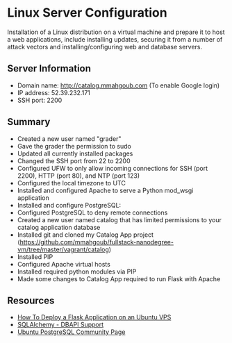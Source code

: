 # Linux Server Configuration
Installation of a Linux distribution on a virtual machine and prepare it to host a web applications, include installing updates, securing it from a number of attack vectors and installing/configuring web and database servers.

## Server Information
- Domain name: http://catalog.mmahgoub.com (To enable Google login)
- IP address: 52.39.232.171
- SSH port: 2200

## Summary
- Created a new user named "grader"
- Gave the grader the permission to sudo
- Updated all currently installed packages
- Changed the SSH port from 22 to 2200
- Configured UFW to only allow incoming connections for SSH (port 2200), HTTP (port 80), and NTP (port 123)
- Configured the local timezone to UTC
- Installed and configured Apache to serve a Python mod_wsgi application
- Installed and configure PostgreSQL:
- Configured PostgreSQL to deny remote connections
- Created a new user named catalog that has limited permissions to your catalog application database
- Installed git and cloned my Catalog App project (https://github.com/mmahgoub/fullstack-nanodegree-vm/tree/master/vagrant/catalog)
- Installed PIP
- Configured Apache virtual hosts
- Installed required python modules via PIP
- Made some changes to Catalog App required to run Flask with Apache

## Resources
- [How To Deploy a Flask Application on an Ubuntu VPS](https://www.digitalocean.com/community/tutorials/how-to-deploy-a-flask-application-on-an-ubuntu-vps)
- [SQLAlchemy - DBAPI Support](http://docs.sqlalchemy.org/en/latest/dialects/postgresql.html#module-sqlalchemy.dialects.postgresql.psycopg2)
- [Ubuntu PostgreSQL Community Page](https://help.ubuntu.com/community/PostgreSQL)
